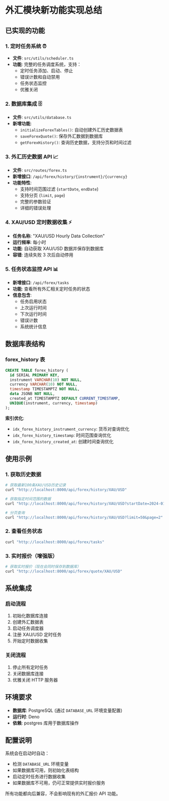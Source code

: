 # 外汇模块新功能实现总结

## 已实现的功能

### 1. 定时任务系统 ⏰

- **文件**: `src/utils/scheduler.ts`
- **功能**: 完整的任务调度系统，支持：
  - 定时任务添加、启动、停止
  - 错误计数和自动禁用
  - 任务状态监控
  - 优雅关闭

### 2. 数据库集成 🗄️

- **文件**: `src/utils/database.ts`
- **新增功能**:
  - `initializeForexTables()`: 自动创建外汇历史数据表
  - `saveForexQuote()`: 保存外汇数据到数据库
  - `getForexHistory()`: 查询历史数据，支持分页和时间过滤

### 3. 外汇历史数据 API 📈

- **文件**: `src/routes/forex.ts`
- **新增接口**: `/api/forex/history/{instrument}/{currency}`
- **功能特性**:
  - 支持时间范围过滤 (`startDate`, `endDate`)
  - 支持分页 (`limit`, `page`)
  - 完整的参数验证
  - 详细的错误处理

### 4. XAU/USD 定时数据收集 ⚡

- **任务名称**: "XAU/USD Hourly Data Collection"
- **运行频率**: 每小时
- **功能**: 自动获取 XAU/USD 数据并保存到数据库
- **容错**: 连续失败 3 次后自动停用

### 5. 任务状态监控 API 📊

- **新增接口**: `/api/forex/tasks`
- **功能**: 查看所有外汇相关定时任务的状态
- **信息包含**:
  - 任务启用状态
  - 上次运行时间
  - 下次运行时间
  - 错误计数
  - 系统统计信息

## 数据库表结构

### forex_history 表

```sql
CREATE TABLE forex_history (
  id SERIAL PRIMARY KEY,
  instrument VARCHAR(10) NOT NULL,
  currency VARCHAR(10) NOT NULL,
  timestamp TIMESTAMPTZ NOT NULL,
  data JSONB NOT NULL,
  created_at TIMESTAMPTZ DEFAULT CURRENT_TIMESTAMP,
  UNIQUE(instrument, currency, timestamp)
);
```

**索引优化**:

- `idx_forex_history_instrument_currency`: 货币对查询优化
- `idx_forex_history_timestamp`: 时间范围查询优化
- `idx_forex_history_created_at`: 创建时间查询优化

## 使用示例

### 1. 获取历史数据

```bash
# 获取最新100条XAU/USD历史记录
curl "http://localhost:8000/api/forex/history/XAU/USD"

# 获取指定时间范围的数据
curl "http://localhost:8000/api/forex/history/XAU/USD?startDate=2024-01-01T00:00:00Z&endDate=2024-01-02T00:00:00Z"

# 分页查询
curl "http://localhost:8000/api/forex/history/XAU/USD?limit=50&page=2"
```

### 2. 查看任务状态

```bash
curl "http://localhost:8000/api/forex/tasks"
```

### 3. 实时报价（增强版）

```bash
# 获取实时报价（现在会同时保存到数据库）
curl "http://localhost:8000/api/forex/quote/XAU/USD"
```

## 系统集成

### 启动流程

1. 初始化数据库连接
2. 创建外汇数据表
3. 启动任务调度器
4. 注册 XAU/USD 定时任务
5. 开始定时数据收集

### 关闭流程

1. 停止所有定时任务
2. 关闭数据库连接
3. 优雅关闭 HTTP 服务器

## 环境要求

- **数据库**: PostgreSQL (通过 `DATABASE_URL` 环境变量配置)
- **运行时**: Deno
- **依赖**: postgres 库用于数据库操作

## 配置说明

系统会在启动时自动：

- 检测 `DATABASE_URL` 环境变量
- 如果数据库可用，则初始化表结构
- 启动定时任务进行数据收集
- 如果数据库不可用，仍可正常提供实时报价服务

所有功能都向后兼容，不会影响现有的外汇报价 API 功能。

